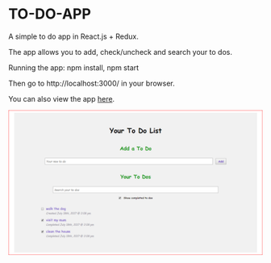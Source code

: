# TO-DO-APP

A simple to do app in React.js + Redux.

The app allows you to add, check/uncheck and search your to dos.

Running the app: npm install, npm start

Then go to http://localhost:3000/ in your browser.

You can also view the app [here](http://sandramichalska.pl/to-do-app/).

![screenshot](/todoscreen.png)
